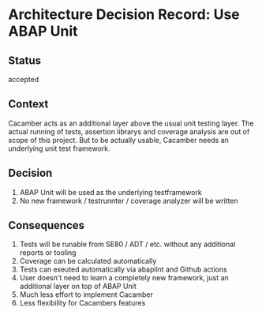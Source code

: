 # Architecture Decision Record: Use ABAP Unit

## Status
accepted

## Context
Cacamber acts as an additional layer above the usual unit testing layer. The actual running of tests, assertion librarys and coverage analysis are out of 
scope of this project. But to be actually usable, Cacamber needs an underlying unit test framework.

## Decision
1. ABAP Unit will be used as the underlying testframework
1. No new framework / testrunnter / coverage analyzer will be written

## Consequences
1. Tests will be runable from SE80 / ADT / etc. without any additional reports or tooling
2. Coverage can be calculated automatically
3. Tests can exeuted automatically via abaplint and Github actions
4. User doesn't need to learn a completely new framework, just an additional layer on top of ABAP Unit
5. Much less effort to implement Cacamber
6. Less flexibility for Cacambers features
